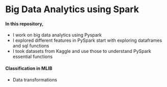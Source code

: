 # Big Data Analytics using Spark

#### In this repository,
- I work on big data analytics using Pyspark
- I explored different features in PySpark start with exploring dataframes and sql functions
- I took datasets from Kaggle and use those to understand PySpark essential functions 


#### Classification in MLIB
- Data transformations